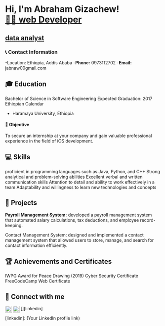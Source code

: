 <h1>Hi, I'm Abraham Gizachew! <br/><a href="https://github.com/joubrtab"> 👨‍💻 web Developer</a></h1>
<h2><a href="https://github.com/joubrtab">data analyst </a></h2>
<h3>📞 Contact Information</h3>

-Location: Ethiopia, Addis Ababa
-**Phone:** 0973112702
-**Email:** jabnaw00gmail.com 


<h2>🎓 Education</h2>

Bachelor of Science in Software Engineering
Expected Graduation: 2017 Ethiopian Calendar
  - Haramaya University, Ethiopia

<h4>💼 Objective</h4>

To secure an internship at your company and gain valuable professional experience in the field of iOS development.

<h2>💻 Skills</h2>

proficient in programming languages such as Java, Python, and C++
Strong analytical and problem-solving abilities
Excellent verbal and written communication skills
Attention to detail and ability to work effectively in a team
Adaptability and willingness to learn new technologies and concepts

<h2>🚀 Projects</h2>

**Payroll Management System:**
developed a payroll management system that automated salary calculations, tax deductions, and employee record-keeping.

Contact Management System:
designed and implemented a contact management system that allowed users to store, manage, and search for contact information efficiently.

<h2>🏆 Achievements and Certificates</h2>

IWPG Award for Peace Drawing (2019)
Cyber Security Certificate
FreeCodeCamp Web Certificate

<h2>🤳 Connect with me</h2>

[<img align="left" alt="Abraham Gizachew | GitHub" width="22px" src="https://cdn.jsdelivr.net/npm/simple-icons@v3/icons/github.svg" />][github]
[<img align="left" alt="Abraham Gizachew | LinkedIn" width="22px" src="https://cdn.jsdelivr.net/npm/simple-icons@v3/icons/linkedin.svg" />][linkedin]

[github]: https://github.com/joubrtab
[linkedin]: (Your LinkedIn profile link)


